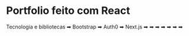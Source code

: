 # Portfolio feito com React 


Tecnologia e bibliotecas
➡ Bootstrap
➡ Auth0
➡ Next.js
➡ 
➡
➡
➡
➡
➡
➡
